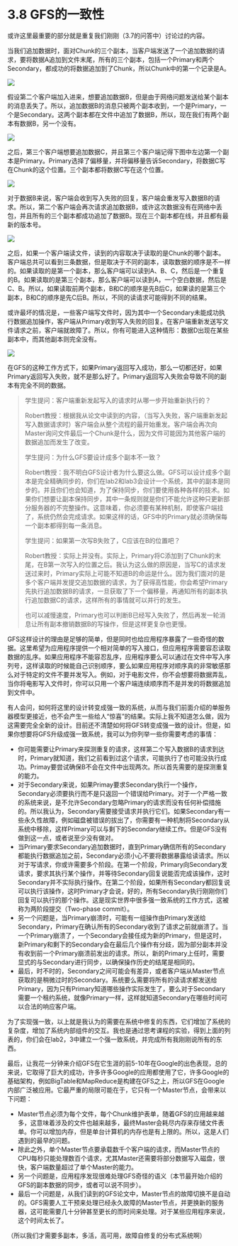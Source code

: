 # 3.8 GFS的一致性

或许这里最重要的部分就是重复我们刚刚（3.7的问答中）讨论过的内容。

当我们追加数据时，面对Chunk的三个副本，当客户端发送了一个追加数据的请求，要将数据A追加到文件末尾，所有的三个副本，包括一个Primary和两个Secondary，都成功的将数据追加到了Chunk，所以Chunk中的第一个记录是A。

![](<../.gitbook/assets/image (252).png>)

假设第二个客户端加入进来，想要追加数据B，但是由于网络问题发送给某个副本的消息丢失了。所以，追加数据B的消息只被两个副本收到，一个是Primary，一个是Secondary。这两个副本都在文件中追加了数据B，所以，现在我们有两个副本有数据B，另一个没有。

![](<../.gitbook/assets/image (253).png>)

之后，第三个客户端想要追加数据C，并且第三个客户端记得下图中左边第一个副本是Primary。Primary选择了偏移量，并将偏移量告诉Secondary，将数据C写在Chunk的这个位置。三个副本都将数据C写在这个位置。

![](<../.gitbook/assets/image (254).png>)

对于数据B来说，客户端会收到写入失败的回复，客户端会重发写入数据B的请求。所以，第二个客户端会再次请求追加数据B，或许这次数据没有在网络中丢包，并且所有的三个副本都成功追加了数据B。现在三个副本都在线，并且都有最新的版本号。

![](<../.gitbook/assets/image (255).png>)

之后，如果一个客户端读文件，读到的内容取决于读取的是Chunk的哪个副本。客户端总共可以看到三条数据，但是取决于不同的副本，读取数据的顺序是不一样的。如果读取的是第一个副本，那么客户端可以读到A、B、C，然后是一个重复的B。如果读取的是第三个副本，那么客户端可以读到A，一个空白数据，然后是C、B。所以，如果读取前两个副本，B和C的顺序是先B后C，如果读的是第三个副本，B和C的顺序是先C后B。所以，不同的读请求可能得到不同的结果。

或许最坏的情况是，一些客户端写文件时，因为其中一个Secondary未能成功执行数据追加操作，客户端从Primary收到写入失败的回复。在客户端重新发送写文件请求之前，客户端就故障了。所以，你有可能进入这种情形：数据D出现在某些副本中，而其他副本则完全没有。

![](<../.gitbook/assets/image (256).png>)

在GFS的这种工作方式下，如果Primary返回写入成功，那么一切都还好，如果Primary返回写入失败，就不是那么好了。Primary返回写入失败会导致不同的副本有完全不同的数据。

> 学生提问：客户端重新发起写入的请求时从哪一步开始重新执行的？
>
> Robert教授：根据我从论文中读到的内容，（当写入失败，客户端重新发起写入数据请求时）客户端会从整个流程的最开始重发。客户端会再次向Master询问文件最后一个Chunk是什么，因为文件可能因为其他客户端的数据追加而发生了改变。
>
> 学生提问：为什么GFS要设计成多个副本不一致？
>
> Robert教授：我不明白GFS设计者为什么要这么做。GFS可以设计成多个副本是完全精确同步的，你们在lab2和lab3会设计一个系统，其中的副本是同步的。并且你们也会知道，为了保持同步，你们要使用各种各样的技术。如果你们想要让副本保持同步，其中一条规则就是你们不能允许这种只更新部分服务器的不完整操作。这意味着，你必须要有某种机制，即使客户端挂了，系统仍然会完成请求。如果这样的话，GFS中的Primary就必须确保每一个副本都得到每一条消息。
>
> 学生提问：如果第一次写B失败了，C应该在B的位置吧？
>
> Robert教授：实际上并没有。实际上，Primary将C添加到了Chunk的末尾，在B第一次写入的位置之后。我认为这么做的原因是，当写C的请求发送过来时，Primary实际上可能不知道B的命运是什么。因为我们面对的是多个客户端并发提交追加数据的请求，为了获得高性能，你会希望Primary先执行追加数据B的请求，一旦获取了下一个偏移量，再通知所有的副本执行追加数据C的请求，这样所有的事情就可以并行的发生。
>
> 也可以减慢速度，Primary也可以判断B已经写入失败了，然后再发一轮消息让所有副本撤销数据B的写操作，但是这样更复杂也更慢。

GFS这样设计的理由是足够的简单，但是同时也给应用程序暴露了一些奇怪的数据。这里希望为应用程序提供一个相对简单的写入接口，但应用程序需要容忍读取数据的乱序。如果应用程序不能容忍乱序，应用程序要么可以通过在文件中写入序列号，这样读取的时候能自己识别顺序，要么如果应用程序对顺序真的非常敏感那么对于特定的文件不要并发写入。例如，对于电影文件，你不会想要将数据弄乱，当你将电影写入文件时，你可以只用一个客户端连续顺序而不是并发的将数据追加到文件中。

有人会问，如何将这里的设计转变成强一致的系统，从而与我们前面介绍的单服务器模型更接近，也不会产生一些给人“惊喜”的结果。实际上我不知道怎么做，因为这需要完全全新的设计。目前还不清楚如何将GFS转变成强一致的设计。但是，如果你想要将GFS升级成强一致系统，我可以为你列举一些你需要考虑的事情：

* 你可能需要让Primary来探测重复的请求，这样第二个写入数据B的请求到达时，Primary就知道，我们之前看到过这个请求，可能执行了也可能没执行成功。Primay要尝试确保B不会在文件中出现两次。所以首先需要的是探测重复的能力。
* 对于Secondary来说，如果Primay要求Secondary执行一个操作，Secondary必须要执行而不是只返回一个错误给Primary。对于一个严格一致的系统来说，是不允许Secondary忽略Primary的请求而没有任何补偿措施的。所以我认为，Secondary需要接受请求并执行它们。如果Secondary有一些永久性故障，例如磁盘被错误的拔出了，你需要有一种机制将Secondary从系统中移除，这样Primary可以与剩下的Secondary继续工作。但是GFS没有做到这一点，或者说至少没有做对。
* 当Primary要求Secondary追加数据时，直到Primary确信所有的Secondary都能执行数据追加之前，Secondary必须小心不要将数据暴露给读请求。所以对于写请求，你或许需要多个阶段。在第一个阶段，Primary向Secondary发请求，要求其执行某个操作，并等待Secondary回复说能否完成该操作，这时Secondary并不实际执行操作。在第二个阶段，如果所有Secondary都回复说可以执行该操作，这时Primary才会说，好的，所有Secondary执行刚刚你们回复可以执行的那个操作。这是现实世界中很多强一致系统的工作方式，这被称为两阶段提交（Two-phase commit）。
* 另一个问题是，当Primary崩溃时，可能有一组操作由Primary发送给Secondary，Primary在确认所有的Secondary收到了请求之前就崩溃了。当一个Primary崩溃了，一个Secondary会接任成为新的Primary，但是这时，新Primary和剩下的Secondary会在最后几个操作有分歧，因为部分副本并没有收到前一个Primary崩溃前发出的请求。所以，新的Primary上任时，需要显式的与Secondary进行同步，以确保操作历史的结尾是相同的。
* 最后，时不时的，Secondary之间可能会有差异，或者客户端从Master节点获取的是稍微过时的Secondary。系统要么需要将所有的读请求都发送给Primary，因为只有Primary知道哪些操作实际发生了，要么对于Secondary需要一个租约系统，就像Primary一样，这样就知道Secondary在哪些时间可以合法的响应客户端。

为了实现强一致，以上就是我认为的需要在系统中修复的东西，它们增加了系统的复杂度，增加了系统内部组件的交互。我也是通过思考课程的实验，得到上面的列表的，你们会在lab2，3中建立一个强一致系统，并完成所有我刚刚说所有的东西。

最后，让我花一分钟来介绍GFS在它生涯的前5-10年在Google的出色表现，总的来说，它取得了巨大的成功，许多许多Google的应用都使用了它，许多Google的基础架构，例如BigTable和MapReduce是构建在GFS之上，所以GFS在Google内部广泛被应用。它最严重的局限可能在于，它只有一个Master节点，会带来以下问题：

* Master节点必须为每个文件，每个Chunk维护表单，随着GFS的应用越来越多，这意味着涉及的文件也越来越多，最终Master会耗尽内存来存储文件表单。你可以增加内存，但是单台计算机的内存也是有上限的。所以，这是人们遇到的最早的问题。
* 除此之外，单个Master节点要承载数千个客户端的请求，而Master节点的CPU每秒只能处理数百个请求，尤其Master还需要将部分数据写入磁盘，很快，客户端数量超过了单个Master的能力。
* 另一个问题是，应用程序发现很难处理GFS奇怪的语义（本节最开始介绍的GFS的副本数据的同步，或者可以说不同步）。
* 最后一个问题是，从我们读到的GFS论文中，Master节点的故障切换不是自动的。GFS需要人工干预来处理已经永久故障的Master节点，并更换新的服务器，这可能需要几十分钟甚至更长的而时间来处理。对于某些应用程序来说，这个时间太长了。

（所以我们才需要多副本，多活，高可用，故障自修复的分布式系统啊）
